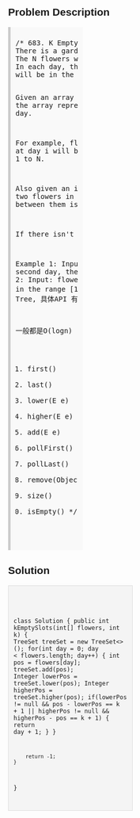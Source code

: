 <style>
  body { font-family: Arial, sans-serif; }
  .container { max-width: 50%; margin: auto; padding: 20px; }
  .comment-block { max-width: 50%; background-color: #f9f9f9; padding: 10px; border-left: 5px solid #ccc; }
  .code-block { background-color: #f4f4f4; padding: 10px; border: 1px solid #ddd; }
</style>

<div class='container'>
<h2>Problem Description</h2>
<div class='comment-block'>
<pre>
/* 683. K Empty Slots
There is a garden with N slots. In each slot, there is a flower. 
The N flowers will bloom one by one in N days. 
In each day, there will be exactly one flower blooming and it 
will be in the status of blooming since then.

Given an array flowers consists of number from 1 to N. Each number 
in the array represents the place where the flower will open in that day.

For example, flowers[i] = x means that the unique flower that blooms at 
day i will be at position x, where i and x will be in the range from 1 to N.

Also given an integer k, you need to output in which day there exists two 
flowers in the status of blooming, and also the number of flowers between 
them is k and these flowers are not blooming.

If there isn't such day, output -1.

Example 1:
Input: 
flowers: [1,3,2]
k: 1
Output: 2
Explanation: In the second day, the first and the third flower have become blooming.
Example 2:
Input: 
flowers: [1,2,3]
k: 1
Output: -1
Note:
The given array will be in the range [1, 20000].
*/
/* 注解： TreeSet 本质为Black Red Tree, 具体API 有:
https://docs.oracle.com/javase/7/docs/api/java/util/TreeSet.html

一般都是O(logn)
1. first()
2. last()
3. lower(E e)
4. higher(E e)
5. add(E e)
6. pollFirst()
7. pollLast()
8. remove(Object o)
9. size()
10. isEmpty()
*/
</pre>
</div>

<h2>Solution</h2>
<div class='code-block'>
<pre><code class='language-java'>

class Solution {
    public int kEmptySlots(int[] flowers, int k) {
        TreeSet<Integer> treeSet = new TreeSet<>();
        for(int day = 0; day < flowers.length; day++) {
            int pos = flowers[day];
            treeSet.add(pos);
            Integer lowerPos = treeSet.lower(pos);
            Integer higherPos = treeSet.higher(pos);
            if(lowerPos != null && pos - lowerPos == k + 1 || higherPos != null && higherPos - pos == k + 1) {
                return day + 1;
            }
        }
        
        return -1;
    }
}
</code></pre>
</div>
</div>
